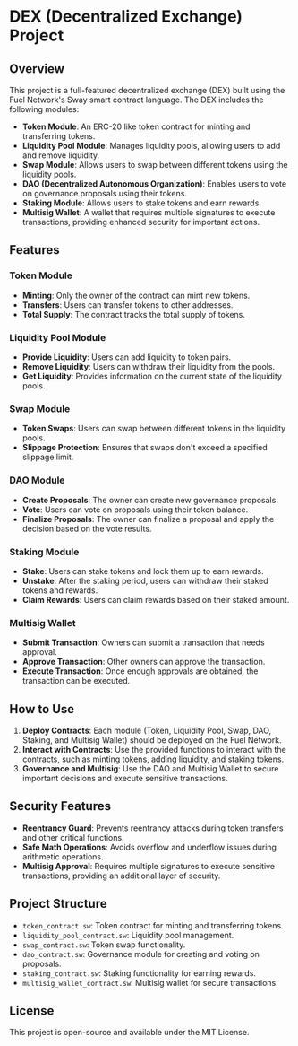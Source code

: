 
# DEX (Decentralized Exchange) Project

## Overview
This project is a full-featured decentralized exchange (DEX) built using the Fuel Network's Sway smart contract language. The DEX includes the following modules:

- **Token Module**: An ERC-20 like token contract for minting and transferring tokens.
- **Liquidity Pool Module**: Manages liquidity pools, allowing users to add and remove liquidity.
- **Swap Module**: Allows users to swap between different tokens using the liquidity pools.
- **DAO (Decentralized Autonomous Organization)**: Enables users to vote on governance proposals using their tokens.
- **Staking Module**: Allows users to stake tokens and earn rewards.
- **Multisig Wallet**: A wallet that requires multiple signatures to execute transactions, providing enhanced security for important actions.

## Features

### Token Module
- **Minting**: Only the owner of the contract can mint new tokens.
- **Transfers**: Users can transfer tokens to other addresses.
- **Total Supply**: The contract tracks the total supply of tokens.

### Liquidity Pool Module
- **Provide Liquidity**: Users can add liquidity to token pairs.
- **Remove Liquidity**: Users can withdraw their liquidity from the pools.
- **Get Liquidity**: Provides information on the current state of the liquidity pools.

### Swap Module
- **Token Swaps**: Users can swap between different tokens in the liquidity pools.
- **Slippage Protection**: Ensures that swaps don't exceed a specified slippage limit.

### DAO Module
- **Create Proposals**: The owner can create new governance proposals.
- **Vote**: Users can vote on proposals using their token balance.
- **Finalize Proposals**: The owner can finalize a proposal and apply the decision based on the vote results.

### Staking Module
- **Stake**: Users can stake tokens and lock them up to earn rewards.
- **Unstake**: After the staking period, users can withdraw their staked tokens and rewards.
- **Claim Rewards**: Users can claim rewards based on their staked amount.

### Multisig Wallet
- **Submit Transaction**: Owners can submit a transaction that needs approval.
- **Approve Transaction**: Other owners can approve the transaction.
- **Execute Transaction**: Once enough approvals are obtained, the transaction can be executed.

## How to Use

1. **Deploy Contracts**: Each module (Token, Liquidity Pool, Swap, DAO, Staking, and Multisig Wallet) should be deployed on the Fuel Network.
2. **Interact with Contracts**: Use the provided functions to interact with the contracts, such as minting tokens, adding liquidity, and staking tokens.
3. **Governance and Multisig**: Use the DAO and Multisig Wallet to secure important decisions and execute sensitive transactions.

## Security Features

- **Reentrancy Guard**: Prevents reentrancy attacks during token transfers and other critical functions.
- **Safe Math Operations**: Avoids overflow and underflow issues during arithmetic operations.
- **Multisig Approval**: Requires multiple signatures to execute sensitive transactions, providing an additional layer of security.

## Project Structure
- `token_contract.sw`: Token contract for minting and transferring tokens.
- `liquidity_pool_contract.sw`: Liquidity pool management.
- `swap_contract.sw`: Token swap functionality.
- `dao_contract.sw`: Governance module for creating and voting on proposals.
- `staking_contract.sw`: Staking functionality for earning rewards.
- `multisig_wallet_contract.sw`: Multisig wallet for secure transactions.

## License
This project is open-source and available under the MIT License.
